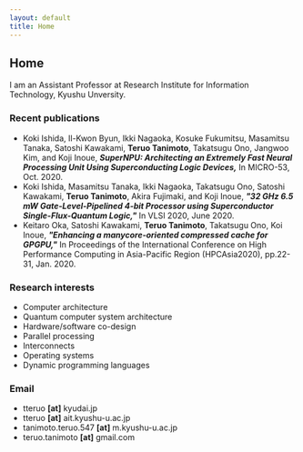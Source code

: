 ```yaml
---
layout: default
title: Home
---
```


## Home

I am an Assistant Professor at Research Institute for Information Technology, Kyushu Unversity.

### Recent publications
  - Koki Ishida, Il-Kwon Byun, Ikki Nagaoka, Kosuke Fukumitsu, Masamitsu Tanaka, Satoshi Kawakami, __Teruo Tanimoto__, Takatsugu Ono, Jangwoo Kim, and Koji Inoue,
   ***SuperNPU: Architecting an Extremely Fast Neural Processing Unit Using Superconducting Logic Devices,***
   In MICRO-53, Oct. 2020.
  - Koki Ishida, Masamitsu Tanaka, Ikki Nagaoka, Takatsugu Ono, Satoshi Kawakami, __Teruo Tanimoto__, Akira Fujimaki, and Koji Inoue,
    ***"32 GHz 6.5 mW Gate-Level-Pipelined 4-bit Processor using Superconductor Single-Flux-Quantum Logic,"***
    In VLSI 2020, June 2020.
  - Keitaro Oka, Satoshi Kawakami, __Teruo Tanimoto__, Takatsugu Ono, Koi Inoue,
    ***"Enhancing a manycore-oriented compressed cache for GPGPU,"***
    In Proceedings of the International Conference on High Performance Computing in Asia-Pacific Region (HPCAsia2020), pp.22-31, Jan. 2020.

### Research interests
  - Computer architecture
  - Quantum computer system architecture
  - Hardware/software co-design
  - Parallel processing
  - Interconnects
  - Operating systems
  - Dynamic programming languages

### Email
  - tteruo __[at]__ kyudai.jp
  - tteruo __[at]__ ait.kyushu-u.ac.jp
  - tanimoto.teruo.547 __[at]__ m.kyushu-u.ac.jp
  - teruo.tanimoto __[at]__ gmail.com
